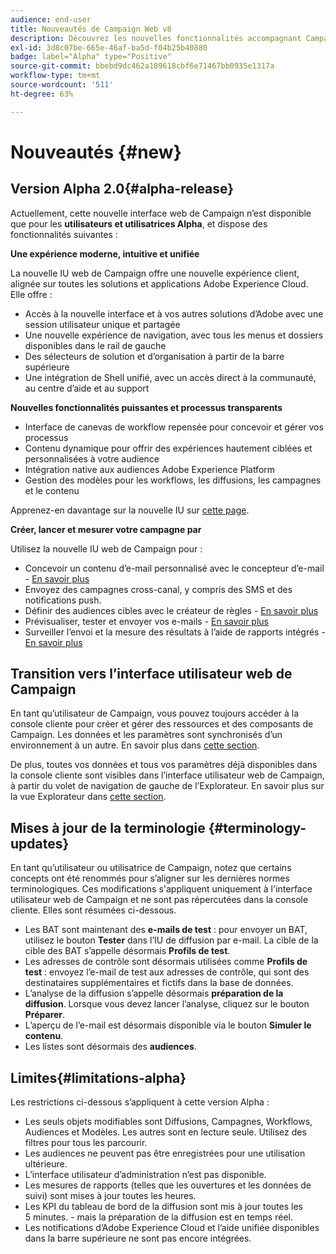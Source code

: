 ```yaml
---
audience: end-user
title: Nouveautés de Campaign Web v8
description: Découvrez les nouvelles fonctionnalités accompagnant Campaign Web v8
exl-id: 3d8c07be-665e-46af-ba5d-f04b25b40880
badge: label="Alpha" type="Positive"
source-git-commit: bbebd9dc462a189618cbf6e71467bb0935e1317a
workflow-type: tm+mt
source-wordcount: '511'
ht-degree: 63%

---
```



# Nouveautés {#new}

## Version Alpha 2.0{#alpha-release}

Actuellement, cette nouvelle interface web de Campaign n’est disponible que pour les **utilisateurs et utilisatrices Alpha**, et dispose des fonctionnalités suivantes :

**Une expérience moderne, intuitive et unifiée**

La nouvelle IU web de Campaign offre une nouvelle expérience client, alignée sur toutes les solutions et applications Adobe Experience Cloud. Elle offre :

* Accès à la nouvelle interface et à vos autres solutions d’Adobe avec une session utilisateur unique et partagée
* Une nouvelle expérience de navigation, avec tous les menus et dossiers disponibles dans le rail de gauche
* Des sélecteurs de solution et d’organisation à partir de la barre supérieure
* Une intégration de Shell unifié, avec un accès direct à la communauté, au centre d’aide et au support

**Nouvelles fonctionnalités puissantes et processus transparents**

* Interface de canevas de workflow repensée pour concevoir et gérer vos processus
* Contenu dynamique pour offrir des expériences hautement ciblées et personnalisées à votre audience
* Intégration native aux audiences Adobe Experience Platform
* Gestion des modèles pour les workflows, les diffusions, les campagnes et le contenu

Apprenez-en davantage sur la nouvelle IU sur [cette page](../get-started/user-interface.md).

**Créer, lancer et mesurer votre campagne par**

Utilisez la nouvelle IU web de Campaign pour :

* Concevoir un contenu d’e-mail personnalisé avec le concepteur d’e-mail - [En savoir plus](../content/edit-content.md)
* Envoyez des campagnes cross-canal, y compris des SMS et des notifications push.
* Définir des audiences cibles avec le créateur de règles - [En savoir plus](../audience/about-audiences.md)
* Prévisualiser, tester et envoyer vos e-mails - [En savoir plus](../monitor/prepare-send.md)
* Surveiller l’envoi et la mesure des résultats à l’aide de rapports intégrés - [En savoir plus](../reporting/delivery-reports.md)


## Transition vers l’interface utilisateur web de Campaign

En tant qu’utilisateur de Campaign, vous pouvez toujours accéder à la console cliente pour créer et gérer des ressources et des composants de Campaign. Les données et les paramètres sont synchronisés d’un environnement à un autre. En savoir plus dans [cette section](../get-started/get-started.md#about-campaign-client-consoleac-client).

De plus, toutes vos données et tous vos paramètres déjà disponibles dans la console cliente sont visibles dans l’interface utilisateur web de Campaign, à partir du volet de navigation de gauche de l’Explorateur. En savoir plus sur la vue Explorateur dans [cette section](../get-started/user-interface.md#explorer-user-interface-explorer).


## Mises à jour de la terminologie {#terminology-updates}

En tant qu’utilisateur ou utilisatrice de Campaign, notez que certains concepts ont été renommés pour s’aligner sur les dernières normes terminologiques. Ces modifications s&#39;appliquent uniquement à l&#39;interface utilisateur web de Campaign et ne sont pas répercutées dans la console cliente. Elles sont résumées ci-dessous.

* Les BAT sont maintenant des **e-mails de test** : pour envoyer un BAT, utilisez le bouton **Tester** dans l’IU de diffusion par e-mail. La cible de la cible des BAT s’appelle désormais **Profils de test**.
* Les adresses de contrôle sont désormais utilisées comme **Profils de test** : envoyez l’e-mail de test aux adresses de contrôle, qui sont des destinataires supplémentaires et fictifs dans la base de données.
* L’analyse de la diffusion s’appelle désormais **préparation de la diffusion**. Lorsque vous devez lancer l’analyse, cliquez sur le bouton **Préparer**.
* L’aperçu de l’e-mail est désormais disponible via le bouton **Simuler le contenu**.
* Les listes sont désormais des **audiences**.

## Limites{#limitations-alpha}

Les restrictions ci-dessous s’appliquent à cette version Alpha :

* Les seuls objets modifiables sont Diffusions, Campagnes, Workflows, Audiences et Modèles. Les autres sont en lecture seule. Utilisez des filtres pour tous les parcourir.
* Les audiences ne peuvent pas être enregistrées pour une utilisation ultérieure.
* L’interface utilisateur d’administration n’est pas disponible.
* Les mesures de rapports (telles que les ouvertures et les données de suivi) sont mises à jour toutes les heures.
* Les KPI du tableau de bord de la diffusion sont mis à jour toutes les 5 minutes. - mais la préparation de la diffusion est en temps réel.
* Les notifications d’Adobe Experience Cloud et l’aide unifiée disponibles dans la barre supérieure ne sont pas encore intégrées.

